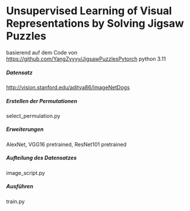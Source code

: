 # Unsupervised Learning of Visual Representations by Solving Jigsaw Puzzles

basierend auf dem Code von https://github.com/YangZyyyy/JigsawPuzzlesPytorch
python 3.11

##### Datensatz

http://vision.stanford.edu/aditya86/ImageNetDogs



##### Erstellen der Permutationen

select_permulation.py



##### Erweiterungen

AlexNet, VGG16 pretrained, ResNet101 pretrained


##### Aufteilung des Datensatzes
image_script.py


##### Ausführen

train.py

